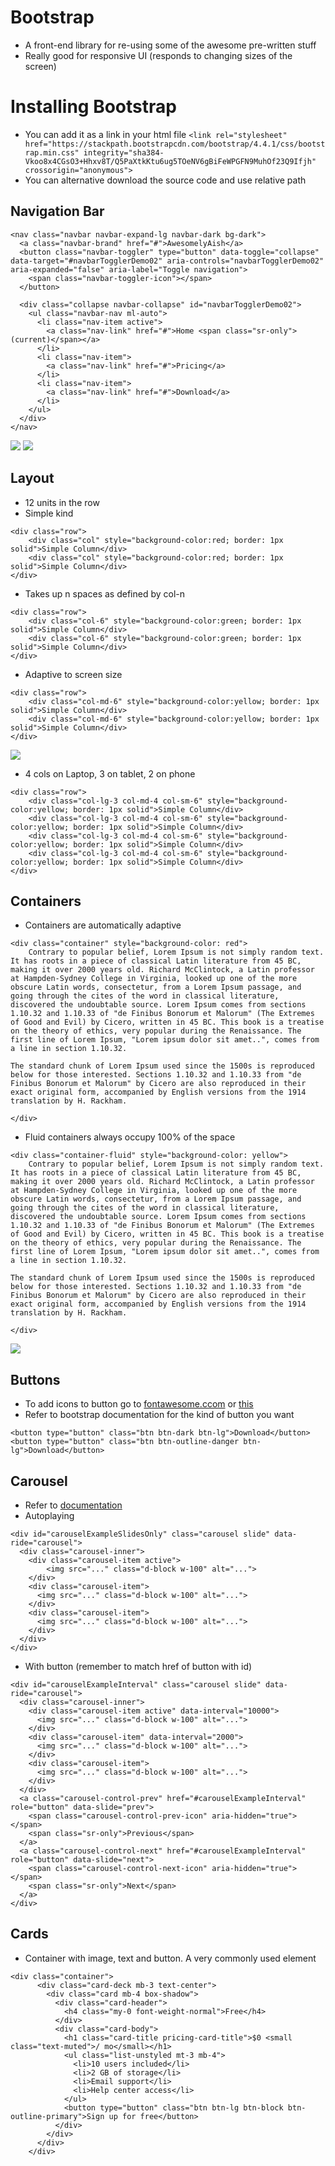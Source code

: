 # Bootstrap
- A front-end library for re-using some of the awesome pre-written stuff
- Really good for responsive UI (responds to changing sizes of the screen)

# Installing Bootstrap
- You can add it as a link in your html file `<link rel="stylesheet" href="https://stackpath.bootstrapcdn.com/bootstrap/4.4.1/css/bootstrap.min.css" integrity="sha384-Vkoo8x4CGsO3+Hhxv8T/Q5PaXtkKtu6ug5TOeNV6gBiFeWPGFN9MuhOf23Q9Ifjh" crossorigin="anonymous">`
- You can alternative download the source code and use relative path

## Navigation  Bar

```
<nav class="navbar navbar-expand-lg navbar-dark bg-dark">
  <a class="navbar-brand" href="#">AwesomelyAish</a>
  <button class="navbar-toggler" type="button" data-toggle="collapse" data-target="#navbarTogglerDemo02" aria-controls="navbarTogglerDemo02" aria-expanded="false" aria-label="Toggle navigation">
    <span class="navbar-toggler-icon"></span>
  </button>

  <div class="collapse navbar-collapse" id="navbarTogglerDemo02">
    <ul class="navbar-nav ml-auto">
      <li class="nav-item active">
        <a class="nav-link" href="#">Home <span class="sr-only">(current)</span></a>
      </li>
      <li class="nav-item">
        <a class="nav-link" href="#">Pricing</a>
      </li>
      <li class="nav-item">
        <a class="nav-link" href="#">Download</a>
      </li>
    </ul>
  </div>
</nav>
```

![](../readme_images/nav1.png)
![](../readme_images/nav2.png)

## Layout
- 12 units in the row
- Simple kind

```
<div class="row">
    <div class="col" style="background-color:red; border: 1px solid">Simple Column</div>
    <div class="col" style="background-color:red; border: 1px solid">Simple Column</div>
</div>
```
- Takes up n spaces as defined by col-n

```
<div class="row">
    <div class="col-6" style="background-color:green; border: 1px solid">Simple Column</div>
    <div class="col-6" style="background-color:green; border: 1px solid">Simple Column</div>
</div>
```
- Adaptive to screen size
```
<div class="row">
    <div class="col-md-6" style="background-color:yellow; border: 1px solid">Simple Column</div>
    <div class="col-md-6" style="background-color:yellow; border: 1px solid">Simple Column</div>
</div>
```

![](../readme_images/cols.png)
- 4 cols on Laptop, 3 on tablet, 2 on phone

```
<div class="row">
    <div class="col-lg-3 col-md-4 col-sm-6" style="background-color:yellow; border: 1px solid">Simple Column</div>
    <div class="col-lg-3 col-md-4 col-sm-6" style="background-color:yellow; border: 1px solid">Simple Column</div>
    <div class="col-lg-3 col-md-4 col-sm-6" style="background-color:yellow; border: 1px solid">Simple Column</div>
    <div class="col-lg-3 col-md-4 col-sm-6" style="background-color:yellow; border: 1px solid">Simple Column</div>
</div>
```

## Containers
- Containers are automatically adaptive
```
<div class="container" style="background-color: red">
    Contrary to popular belief, Lorem Ipsum is not simply random text. It has roots in a piece of classical Latin literature from 45 BC, making it over 2000 years old. Richard McClintock, a Latin professor at Hampden-Sydney College in Virginia, looked up one of the more obscure Latin words, consectetur, from a Lorem Ipsum passage, and going through the cites of the word in classical literature, discovered the undoubtable source. Lorem Ipsum comes from sections 1.10.32 and 1.10.33 of "de Finibus Bonorum et Malorum" (The Extremes of Good and Evil) by Cicero, written in 45 BC. This book is a treatise on the theory of ethics, very popular during the Renaissance. The first line of Lorem Ipsum, "Lorem ipsum dolor sit amet..", comes from a line in section 1.10.32.

The standard chunk of Lorem Ipsum used since the 1500s is reproduced below for those interested. Sections 1.10.32 and 1.10.33 from "de Finibus Bonorum et Malorum" by Cicero are also reproduced in their exact original form, accompanied by English versions from the 1914 translation by H. Rackham.

</div>
```

- Fluid containers always occupy 100% of the space

```
<div class="container-fluid" style="background-color: yellow">
    Contrary to popular belief, Lorem Ipsum is not simply random text. It has roots in a piece of classical Latin literature from 45 BC, making it over 2000 years old. Richard McClintock, a Latin professor at Hampden-Sydney College in Virginia, looked up one of the more obscure Latin words, consectetur, from a Lorem Ipsum passage, and going through the cites of the word in classical literature, discovered the undoubtable source. Lorem Ipsum comes from sections 1.10.32 and 1.10.33 of "de Finibus Bonorum et Malorum" (The Extremes of Good and Evil) by Cicero, written in 45 BC. This book is a treatise on the theory of ethics, very popular during the Renaissance. The first line of Lorem Ipsum, "Lorem ipsum dolor sit amet..", comes from a line in section 1.10.32.

The standard chunk of Lorem Ipsum used since the 1500s is reproduced below for those interested. Sections 1.10.32 and 1.10.33 from "de Finibus Bonorum et Malorum" by Cicero are also reproduced in their exact original form, accompanied by English versions from the 1914 translation by H. Rackham.

</div>
```

![](../readme_images/container.png)

## Buttons
- To add icons to button go to [fontawesome.ccom](fontawesome.com) or [this](https://materializecss.com/icons.html)
- Refer to bootstrap documentation for the kind of button you want

```
<button type="button" class="btn btn-dark btn-lg">Download</button>
<button type="button" class="btn btn-outline-danger btn-lg">Download</button>
```
## Carousel
- Refer to [documentation](https://getbootstrap.com/docs/4.4/components/carousel/#individual-carousel-item-interval)
- Autoplaying

```
<div id="carouselExampleSlidesOnly" class="carousel slide" data-ride="carousel">
  <div class="carousel-inner">
    <div class="carousel-item active">
        <img src="..." class="d-block w-100" alt="...">
    </div>
    <div class="carousel-item">
      <img src="..." class="d-block w-100" alt="...">
    </div>
    <div class="carousel-item">
      <img src="..." class="d-block w-100" alt="...">
    </div>
  </div>
</div>
```

- With button (remember to match href of button with id)

```
<div id="carouselExampleInterval" class="carousel slide" data-ride="carousel">
  <div class="carousel-inner">
    <div class="carousel-item active" data-interval="10000">
      <img src="..." class="d-block w-100" alt="...">
    </div>
    <div class="carousel-item" data-interval="2000">
      <img src="..." class="d-block w-100" alt="...">
    </div>
    <div class="carousel-item">
      <img src="..." class="d-block w-100" alt="...">
    </div>
  </div>
  <a class="carousel-control-prev" href="#carouselExampleInterval" role="button" data-slide="prev">
    <span class="carousel-control-prev-icon" aria-hidden="true"></span>
    <span class="sr-only">Previous</span>
  </a>
  <a class="carousel-control-next" href="#carouselExampleInterval" role="button" data-slide="next">
    <span class="carousel-control-next-icon" aria-hidden="true"></span>
    <span class="sr-only">Next</span>
  </a>
</div>
```

## Cards
- Container with image, text and button. A very commonly used element

```
<div class="container">
      <div class="card-deck mb-3 text-center">
        <div class="card mb-4 box-shadow">
          <div class="card-header">
            <h4 class="my-0 font-weight-normal">Free</h4>
          </div>
          <div class="card-body">
            <h1 class="card-title pricing-card-title">$0 <small class="text-muted">/ mo</small></h1>
            <ul class="list-unstyled mt-3 mb-4">
              <li>10 users included</li>
              <li>2 GB of storage</li>
              <li>Email support</li>
              <li>Help center access</li>
            </ul>
            <button type="button" class="btn btn-lg btn-block btn-outline-primary">Sign up for free</button>
          </div>
        </div>
      </div>
    </div>
```
